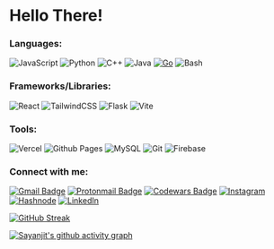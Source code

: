 # Hello There!

### Languages:

![JavaScript](https://img.shields.io/badge/javascript-1E293B.svg?style=for-the-badge&logo=javascript&logoColor=%23F7DF1E)
![Python](https://img.shields.io/badge/python-075985?style=for-the-badge&logo=python&logoColor=ffdd54)
![C++](https://img.shields.io/badge/c++-0284C7.svg?style=for-the-badge&logo=c%2B%2B&logoColor=white)
![Java](https://img.shields.io/badge/Java-FDBA74.svg?style=for-the-badge&logo=openjdk&logoColor=6b7280)
[![Go](https://img.shields.io/badge/Go-0369A1.svg?style=for-the-badge&logo=go&logoColor=white)](#)
![Bash](https://img.shields.io/badge/Bash-09090b.svg?style=for-the-badge&logo=gnubash&logocolor=fff)


### Frameworks/Libraries:

![React](https://img.shields.io/badge/react-374151.svg?style=for-the-badge&logo=react&logoColor=%2361DAFB)
![TailwindCSS](https://img.shields.io/badge/Tailwind-CBD5E1.svg?style=for-the-badge&logo=tailwind-css&logoColor=38bdf8)
![Flask](https://img.shields.io/badge/flask-BAE6FD.svg?style=for-the-badge&logo=flask&logoColor=gray)
![Vite](https://img.shields.io/badge/Vite-9333EA.svg?style=for-the-badge&logo=vite&logoColor=fff)

### Tools:

![Vercel](https://img.shields.io/badge/Vercel-0C0A09.svg?style=for-the-badge&logo=vercel&logoColor=white)
![Github Pages](https://img.shields.io/badge/github%20pages-09090B?style=for-the-badge&logo=github&logoColor=white)
![MySQL](https://img.shields.io/badge/MySQL-93C5FD?style=for-the-badge&logo=mysql&logoColor=020617)
![Git](https://img.shields.io/badge/Git-dc2626?style=for-the-badge&logo=git&logoColor=fff)
![Firebase](https://img.shields.io/badge/firebase-d97706?style=for-the-badge&logo=firebase&logoColor=facc15)


### Connect with me:

[![Gmail Badge](https://img.shields.io/badge/-sayanjitukil2005@gmail.com-c14438?style=for-the-badge&logo=Gmail&logoColor=white&link=mailto:sayanjitukil2005@gmail.com)](mailto:sayanjitukil2005@gmail.com)
[![Protonmail Badge](https://img.shields.io/badge/-sayanjitukil2005@protonmail.com-8B89CC?style=for-the-badge&logo=protonmail&logoColor=white&link=mailto:sayanjitukil2005@protonmail.com)](mailto:sayanjitukil2005@protonmail.com)
[![Codewars Badge](https://img.shields.io/badge/sayanjit082805-b91c1c?style=for-the-badge&logo=codewars&logoColor=374151)](https://www.codewars.com/users/sayanjit082805)
[![Instagram](https://img.shields.io/badge/Instagram-f87171.svg?style=for-the-badge&logo=Instagram&logoColor=white)](https://www.instagram.com/eliteconqueror_20)
[![Hashnode](https://img.shields.io/badge/Hashnode-2563eb.svg?style=for-the-badge&logo=Hashnode&logoColor=white)](https://eliteconqueror20.hashnode.dev/)
[![LinkedIn](https://img.shields.io/badge/linkedin-%230077B5.svg?style=for-the-badge&logo=linkedin&logoColor=white)](https://www.linkedin.com/in/sayanjit-ukil-7bb303322/) 


[![GitHub Streak](https://streak-stats.demolab.com?user=sayanjit082805&mode=weekly&background=020617&currStreakLabel=f8fafc&stroke=f8fafc&currStreakNum=f8fafc&sideNums=f8fafc&sideLabels=f8fafc&dates=f8fafc&ring=ef4444&fire=ef4444)](https://git.io/streak-stats)

[![Sayanjit's github activity graph](https://github-readme-activity-graph.vercel.app/graph?username=sayanjit082805&bg_color=020617&color=f8fafc&line=f8fafc&point=164e63&area=true&hide_border=true)](https://github.com/ashutosh00710/github-readme-activity-graph)
